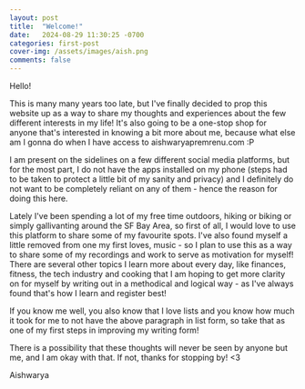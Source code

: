 ```yaml
---
layout: post
title:  "Welcome!"
date:   2024-08-29 11:30:25 -0700
categories: first-post
cover-img: /assets/images/aish.png
comments: false
---
```

Hello!

This is many many years too late, but I've finally decided to prop this website up as a way to share my thoughts and experiences about the few different interests in my life! It's also going to be a one-stop shop for anyone that's interested in knowing a bit more about me, because what else am I gonna do when I have access to aishwaryapremrenu.com :P

I am present on the sidelines on a few different social media platforms, but for the most part, I do not have the apps installed on my phone (steps had to be taken to protect a little bit of my sanity and privacy) and I definitely do not want to be completely reliant on any of them - hence the reason for doing this here.

Lately I've been spending a lot of my free time outdoors, hiking or biking or simply gallivanting around the SF Bay Area, so first of all, I would love to use this platform to share some of my favourite spots. I've also found myself a little removed from one my first loves, music - so I plan to use this as a way to share some of my recordings and work to serve as motivation for myself! There are several other topics I learn more about every day, like finances, fitness, the tech industry and cooking that I am hoping to get more clarity on for myself by writing out in a methodical and logical way - as I've always found that's how I learn and register best!

If you know me well, you also know that I love lists and you know how much it took for me to not have the above paragraph in list form, so take that as one of my first steps in improving my writing form!

There is a possibility that these thoughts will never be seen by anyone but me, and I am okay with that.
If not, thanks for stopping by! <3

Aishwarya